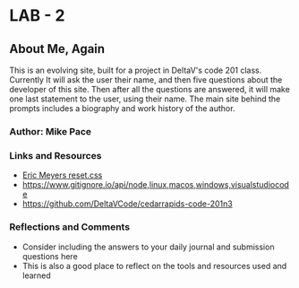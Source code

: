 # LAB - 2

## About Me, Again

This is an evolving site, built for a project in DeltaV's code 201 class.  Currently It will ask the user their name, and then five questions about the developer of this site.  Then after all the questions are answered, it will make one last statement to the user, using their name.  The main site behind the prompts includes a biography and work history of the author.

### Author: Mike Pace

### Links and Resources
* [Eric Meyers reset.css](http://meyerweb.com/eric/tools/css/reset/)
* https://www.gitignore.io/api/node,linux,macos,windows,visualstudiocode
* https://github.com/DeltaVCode/cedarrapids-code-201n3

### Reflections and Comments
* Consider including the answers to your daily journal and submission questions here
* This is also a good place to reflect on the tools and resources used and learned